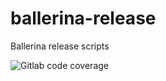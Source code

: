 # ballerina-release
Ballerina release scripts


<img alt="Gitlab code coverage" src="https://img.shields.io/gitlab/coverage/Chamodii/ballerina-release/master">
